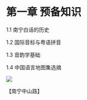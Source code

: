 # 第一章 预备知识

1.1 南宁白话的历史

1.2 国际音标与粤语拼音

1.3 音韵学基础

1.4 中国语言地图集选摘

<!--
![](https://wx2.sinaimg.cn/large/69144085ly1g8d4w4hynyj20pt0go42a.jpg)
![](https://s2.ax1x.com/2019/10/29/Kgxjj1.jpg)
-->

![](https://leimaau.gitee.io/data-store/nanningPic/zungsaanlu.jpg)

【南宁中山路】